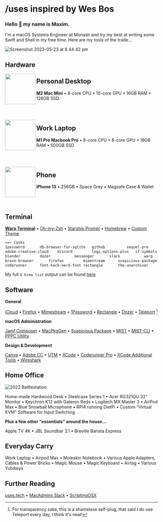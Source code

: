 # /uses inspired by Wes Bos

### Hello 👋 my name is Maxim. 
I'm a macOS Systems Engineer at Monash and try my best at writing some Swift and Shell in my free time. Here are my tools of the trade...

![Screenshot 2023-05-23 at 8 44 42 pm](https://github.com/maximlevey/Uses/assets/72744507/d70c5b7c-9be3-496a-8c4f-155dff660e2b)

## Hardware

<img align="left" width="100" height="100" src="https://github.com/maximlevey/Uses/assets/72744507/b321292f-2aa2-4418-b18b-709e27bcef11">

## Personal Desktop

**M2 Mac Mini** • 8-core CPU • 10-core GPU • 16GB RAM • 126GB SSD

<br/><br/>

<img align="left" width="100" height="100" src="https://github.com/maximlevey/Uses/assets/72744507/6525664f-d447-4719-8907-1238a91c9fc9">

## Work Laptop

**M1 Pro Macbook Pro** • 8-core CPU • 8-core GPU • 16GB RAM • 500GB SSD

<br/><br/>

<img align="left" width="100" height="100" src="https://github.com/maximlevey/Uses/assets/72744507/f9a6efd9-7d79-4a42-b5a2-2e70e5408abd">

## Phone

**iPhone 13** • 256GB • Space Grey • Magsafe Case & Wallet

<br/><br/>

## Terminal

[**Warp Terminal**](https://www.warp.dev/) • [Oh-my-Zsh](https://ohmyz.sh) • [Starship Prompt](https://starship.rs/) • [Homebrew](https://brew.sh/) • [Custom Theme](https://github.com/maximlevey/Uses/blob/main/Resources/warptheme.yaml) 

```bash
==> Casks
1password		db-browser-for-sqlite	github			sequel-pro		utm
adobe-creative-cloud	discord			logi-options-plus	sf-symbols		vnc-viewer
blender			dozer			messenger		slack			warp
brave-browser		firefox			mimestream		suspicious-package	wireshark
coderunner		font-hack-nerd-font	rectangle		the-unarchiver		zoom
```
My full `$ brew list` output can be found [here](https://github.com/maximlevey/Uses/blob/main/Resources/brewList.md)

## Software

**General**

[iCloud](https://www.icloud.com/) • [Firefox](https://www.mozilla.org/en-US/firefox/new/) • [Mimestream](https://mimestream.com/) • [1Password](https://1password.com/) • [Rectangle](https://rectangleapp.com/) • [Dozer](https://github.com/Mortennn/Dozer) • [Teleport](https://github.com/maximlevey/Teleport) [^1]

**macOS Administration**

[Jamf Composer](https://www.jamf.com/products/jamf-composer/) • [MacPkgGen](https://github.com/jorks/MacPkgGen) • [Suspicious Package](https://mothersruin.com/software/SuspiciousPackage/) • [MIST](https://github.com/ninxsoft/Mist) • [MIST-CLI](https://github.com/ninxsoft/mist-cli) • [PPPC Utility](https://github.com/jamf/PPPC-Utility)

**Design & Development**

[Canva](https://www.canva.com/) • [Adobe CC](https://www.adobe.com/au/creativecloud.html) • [UTM](https://getutm.app/) • [XCode](https://developer.apple.com/xcode/) • [Coderunner Pro](https://coderunnerapp.com/) • [XCode Additional Tools](https://developer.apple.com/download/all/?q=xcode%20additional%20tools) • [Wireshark](https://www.wireshark.org/)

## Home Office

![2022 Battlestation](https://github.com/maximlevey/Uses/assets/72744507/f694de2c-9869-4ec6-8251-6764dec946a2)


Home-made Hardwood Desk • Steelcase Series 1 • Acer RG321QU 32" Monitor • Keychron K12 with Gateron Reds • Logitech MX Master 3 • AirPod Max • Blue Snowball Microphone • RPi4 running DietPi • Custom "Virtual KVM" Software for Input Switching

**Plus a few other "essentials" around the house...**

Apple TV 4K • JBL Soundbar 3.1 • Breville Barista Express 

## Everyday Carry

Work Laptop • Airpod Max • Moleskin Notebook • Various Apple Adapters, Cables & Power Bricks • Magic Mouse • Magic Keyboard • Airtag • Various Yubikeys

## Further Reading
[uses.tech](https://uses.tech/like/apple) • [MacAdmins Slack](https://macadmins.slack.com/) • [ScriptingOSX](https://scriptingosx.com/)

[^1]: For transparency sake, this is a shameless self-plug, that said I do use Teleport every day, I think it's neat!
